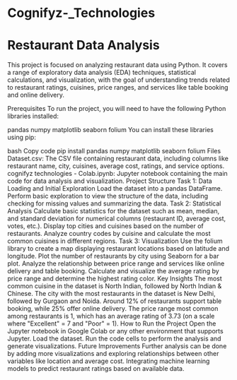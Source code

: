 # Cognifyz-_Technologies


# Restaurant Data Analysis
This project is focused on analyzing restaurant data using Python. It covers a range of exploratory data analysis (EDA) techniques, statistical calculations, and visualization, with the goal of understanding trends related to restaurant ratings, cuisines, price ranges, and services like table booking and online delivery.

Prerequisites
To run the project, you will need to have the following Python libraries installed:

pandas
numpy
matplotlib
seaborn
folium
You can install these libraries using pip:

bash
Copy code
pip install pandas numpy matplotlib seaborn folium
Files
Dataset.csv: The CSV file containing restaurant data, including columns like restaurant name, city, cuisines, average cost, ratings, and service options.
cognifyz technologies - Colab.ipynb: Jupyter notebook containing the main code for data analysis and visualization.
Project Structure
Task 1: Data Loading and Initial Exploration
Load the dataset into a pandas DataFrame.
Perform basic exploration to view the structure of the data, including checking for missing values and summarizing the data.
Task 2: Statistical Analysis
Calculate basic statistics for the dataset such as mean, median, and standard deviation for numerical columns (restaurant ID, average cost, votes, etc.).
Display top cities and cuisines based on the number of restaurants.
Analyze country codes by cuisine and calculate the most common cuisines in different regions.
Task 3: Visualization
Use the folium library to create a map displaying restaurant locations based on latitude and longitude.
Plot the number of restaurants by city using Seaborn for a bar plot.
Analyze the relationship between price range and services like online delivery and table booking.
Calculate and visualize the average rating by price range and determine the highest rating color.
Key Insights
The most common cuisine in the dataset is North Indian, followed by North Indian & Chinese.
The city with the most restaurants in the dataset is New Delhi, followed by Gurgaon and Noida.
Around 12% of restaurants support table booking, while 25% offer online delivery.
The price range most common among restaurants is 1, which has an average rating of 3.73 (on a scale where "Excellent" = 7 and "Poor" = 1).
How to Run the Project
Open the Jupyter notebook in Google Colab or any other environment that supports Jupyter.
Load the dataset.
Run the code cells to perform the analysis and generate visualizations.
Future Improvements
Further analysis can be done by adding more visualizations and exploring relationships between other variables like location and average cost.
Integrating machine learning models to predict restaurant ratings based on available data.
